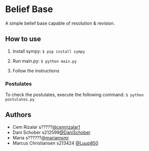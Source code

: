 
# Belief Base

A simple belief base capable of resolution & revision.



## How to use

1. Install sympy:
    ```$ pip install sympy```

2. Run main.py:
    ```$ python main.py```

3. Follow the instructions

### Postulates
To check the postulates, execute the following command:
    ```$ python postulates.py```

## Authors
- Cem Rizalar s?????[@cemrizalar1](https://github.com/cemrizalar1)
- Dani Schober s212599[@DaniSchober](https://github.com/DaniSchober)
- Maria s??????[@mariamsmr](https://github.com/mariamsmr)
- Marcus Christiansen s213424 [@Luup850](https://github.com/Luup850)